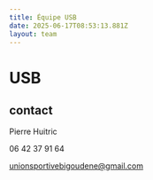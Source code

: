```yaml
---
title: Équipe USB
date: 2025-06-17T08:53:13.881Z
layout: team
---
```


# USB



## contact 

Pierre Huitric 

06 42 37 91 64

unionsportivebigoudene@gmail.com

